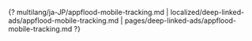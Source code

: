 {? multilang/ja-JP/appflood-mobile-tracking.md | localized/deep-linked-ads/appflood-mobile-tracking.md | pages/deep-linked-ads/appflood-mobile-tracking.md ?}
